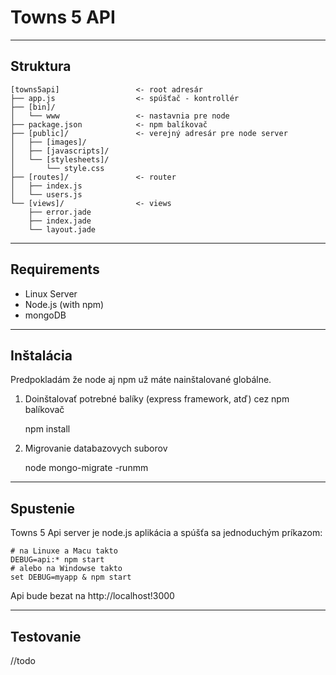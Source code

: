 # Towns 5 API

* * *

## Struktura


	[towns5api]                 <- root adresár
    ├── app.js                  <- spúšťač - kontrollér
    ├── [bin]/
    │   └── www                 <- nastavnia pre node
    ├── package.json            <- npm balíkovač
    ├── [public]/               <- verejný adresár pre node server 
    │   ├── [images]/
    │   ├── [javascripts]/
    │   └── [stylesheets]/
    │       └── style.css
    ├── [routes]/               <- router
    │   ├── index.js           
    │   └── users.js
    └── [views]/                <- views
        ├── error.jade
        ├── index.jade
        └── layout.jade
	
* * *

## Requirements

- Linux Server
- Node.js (with npm)
- mongoDB

* * *

## Inštalácia

Predpokladám že node aj npm už máte nainštalované globálne.

1. Doinštalovať potrebné balíky (express framework, atď) cez npm balíkovač


	npm install
			

2. Migrovanie databazovych suborov

    node mongo-migrate -runmm
    
* * *

## Spustenie

Towns 5 Api server je node.js aplikácia a spúšťa sa jednoduchým príkazom:

	# na Linuxe a Macu takto
	DEBUG=api:* npm start
	# alebo na Windowse takto
	set DEBUG=myapp & npm start

Api bude bezat na http://localhost!3000

* * *
	
## Testovanie

//todo